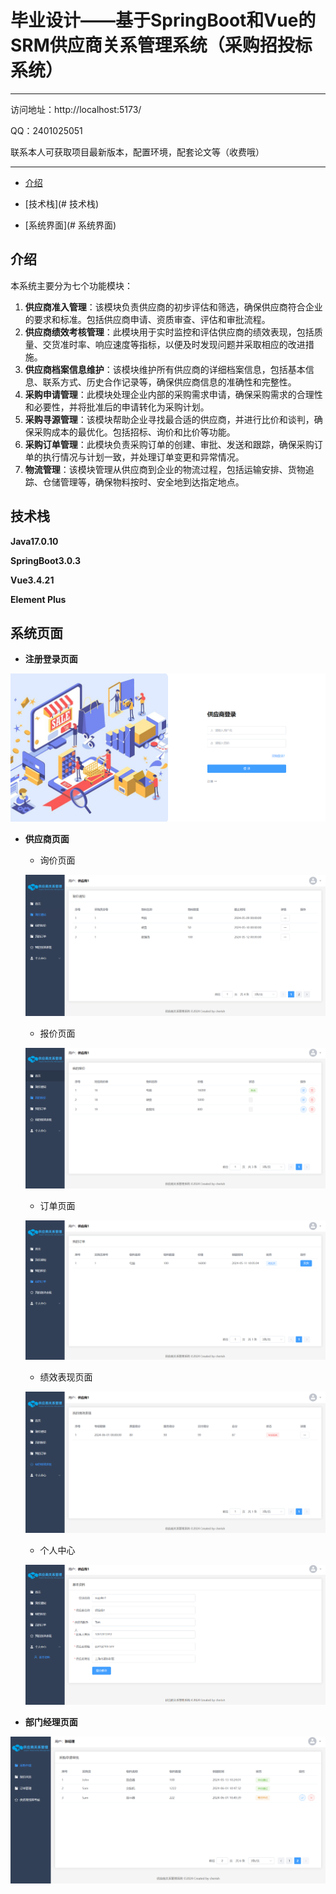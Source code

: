 # 毕业设计——基于SpringBoot和Vue的SRM供应商关系管理系统（采购招投标系统）

------

访问地址：http://localhost:5173/

QQ：2401025051

联系本人可获取项目最新版本，配置环境，配套论文等（收费哦）

------

+ [介绍](#介绍)

+ [技术栈](# 技术栈)
+ [系统界面](# 系统界面)

## 介绍

本系统主要分为七个功能模块：

1. **供应商准入管理**：该模块负责供应商的初步评估和筛选，确保供应商符合企业的要求和标准。包括供应商申请、资质审查、评估和审批流程。
2. **供应商绩效考核管理**：此模块用于实时监控和评估供应商的绩效表现，包括质量、交货准时率、响应速度等指标，以便及时发现问题并采取相应的改进措施。
3. **供应商档案信息维护**：该模块维护所有供应商的详细档案信息，包括基本信息、联系方式、历史合作记录等，确保供应商信息的准确性和完整性。
4. **采购申请管理**：此模块处理企业内部的采购需求申请，确保采购需求的合理性和必要性，并将批准后的申请转化为采购计划。
5. **采购寻源管理**：该模块帮助企业寻找最合适的供应商，并进行比价和谈判，确保采购成本的最优化。包括招标、询价和比价等功能。
6. **采购订单管理**：此模块负责采购订单的创建、审批、发送和跟踪，确保采购订单的执行情况与计划一致，并处理订单变更和异常情况。
7. **物流管理**：该模块管理从供应商到企业的物流过程，包括运输安排、货物追踪、仓储管理等，确保物料按时、安全地到达指定地点。

## 技术栈

**Java17.0.10**

**SpringBoot3.0.3**

**Vue3.4.21**

**Element Plus**

## 系统页面

+ **注册登录页面**

![](https://github.com/2020Sss697/SRM/blob/main/image/%E7%99%BB%E5%BD%95%E9%A1%B5%E9%9D%A2.png)

+ **供应商页面**
  + 询价页面

  ![](https://github.com/2020Sss697/SRM/blob/main/image/%E8%AF%A2%E4%BB%B7.png)

  + 报价页面

  ![](https://github.com/2020Sss697/SRM/blob/main/image/%E6%8A%A5%E4%BB%B7.png)

  + 订单页面

  ![](https://github.com/2020Sss697/SRM/blob/main/image/%E8%AE%A2%E5%8D%95.png)

  + 绩效表现页面

  ![](https://github.com/2020Sss697/SRM/blob/main/image/%E7%BB%A9%E6%95%88%E8%80%83%E6%A0%B8.png)

  + 个人中心

  ![](https://github.com/2020Sss697/SRM/blob/main/image/%E4%B8%AA%E4%BA%BA%E4%B8%AD%E5%BF%83.png)


* **部门经理页面**

![](https://github.com/2020Sss697/SRM/blob/main/image/%E5%AE%A1%E6%89%B9.png)

